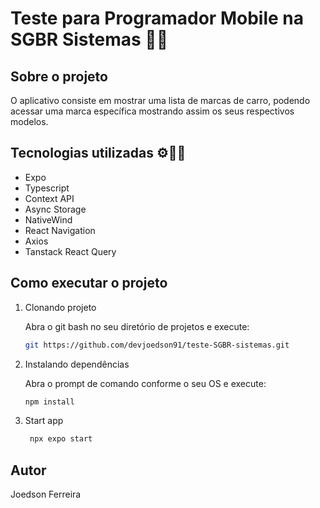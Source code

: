 # Teste para Programador Mobile na SGBR Sistemas 📲🧠

## Sobre o projeto

O aplicativo consiste em mostrar uma lista de marcas de carro,
podendo acessar uma marca específica mostrando assim os seus respectivos modelos.

## Tecnologias utilizadas ⚙👨‍💻

- Expo
- Typescript
- Context API
- Async Storage
- NativeWind
- React Navigation
- Axios
- Tanstack React Query

## Como executar o projeto

1. Clonando projeto

   Abra o git bash no seu diretório de projetos e execute:

   ```bash
   git https://github.com/devjoedson91/teste-SGBR-sistemas.git
   ```

2. Instalando dependências

   Abra o prompt de comando conforme o seu OS e execute:

   ```bash
   npm install
   ```

3. Start app

   ```bash
    npx expo start
   ```

## Autor

Joedson Ferreira
